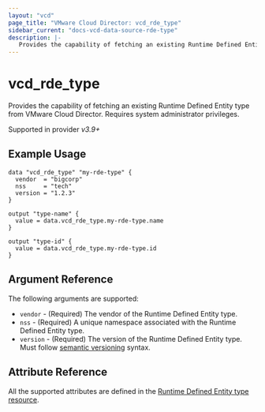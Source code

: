 ```yaml
---
layout: "vcd"
page_title: "VMware Cloud Director: vcd_rde_type"
sidebar_current: "docs-vcd-data-source-rde-type"
description: |-
   Provides the capability of fetching an existing Runtime Defined Entity type from VMware Cloud Director.
---
```


# vcd\_rde\_type

Provides the capability of fetching an existing Runtime Defined Entity type from VMware Cloud Director.
Requires system administrator privileges.

Supported in provider *v3.9+*

## Example Usage

```hcl
data "vcd_rde_type" "my-rde-type" {
  vendor  = "bigcorp"
  nss     = "tech"
  version = "1.2.3"
}

output "type-name" {
  value = data.vcd_rde_type.my-rde-type.name
}

output "type-id" {
  value = data.vcd_rde_type.my-rde-type.id
}
```

## Argument Reference

The following arguments are supported:

* `vendor` - (Required) The vendor of the Runtime Defined Entity type.
* `nss` - (Required) A unique namespace associated with the Runtime Defined Entity type.
* `version` - (Required) The version of the Runtime Defined Entity type. Must follow [semantic versioning](https://semver.org/) syntax.

## Attribute Reference

All the supported attributes are defined in the
[Runtime Defined Entity type resource](/providers/vmware/vcd/latest/docs/resources/rde_type#argument-reference).
